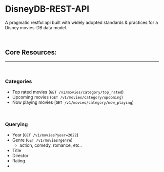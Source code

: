 # DisneyDB-REST-API
A pragmatic restful api built with widely adopted standards &amp; practices for a Disney movies-DB data model.

<br>

## Core Resources:
----

<br>

### Categories
- Top rated movies (`GET /v1/movies/category/top_rated`)
- Upcoming movies (`GET /v1/movies/category/upcoming`)
- Now playing movies (`GET /v1/movies/category/now_playing`)

<br>

### Querying
- Year (`GET /v1/movies?year=2022`)
- Genre (`GET /v1/movies?genre`)
    * action, comedy, romance, etc..
- Title
- Director
- Rating
- 
